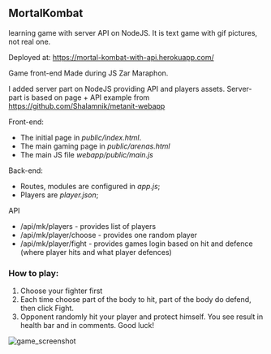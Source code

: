 ## MortalKombat 
learning game with server API on NodeJS.
It is text game with gif pictures, not real one.

Deployed at: https://mortal-kombat-with-api.herokuapp.com/

Game front-end Made during JS Zar Maraphon.

I added server part on NodeJS providing API and players assets.
Server-part is based on page + API example from https://github.com/Shalamnik/metanit-webapp

Front-end:
* The initial page in *public/index.html*.
* The main gaming page in *public/arenas.html*
* The main JS file *webapp/public/main.js*

Back-end:
* Routes, modules are configured in *app.js*;
* Players are  *player.json*;

API
* /api/mk/players - provides list of players
* /api/mk/player/choose - provides one random player
* /api/mk/player/fight - provides games login based on hit and defence (where player hits and what player defences)

### How to play:
1. Choose your fighter first
2. Each time choose part of the body to hit, part of the body do defend, then click Fight.
3. Opponent randomly hit your player and protect himself. You see result in health bar and in comments.
Good luck!

![game_screenshot](https://user-images.githubusercontent.com/7703384/147382337-39a89fa4-2cbb-4e30-99f9-e457072fca93.png)

